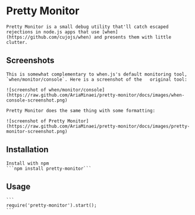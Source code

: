 # Pretty Monitor

	Pretty Monitor is a small debug utility that'll catch escaped rejections in node.js apps that use [when](https://github.com/cujojs/when) and presents them with little clutter.

Screenshots
-----------

	This is somewhat complementary to when.js's default monitoring tool, `when/monitor/console`. Here is a screenshot of the   original tool:

	![screenshot of when/monitor/console](https://raw.github.com/AriaMinaei/pretty-monitor/docs/images/when-console-screenshot.png)

	Pretty Monitor does the same thing with some formatting:

	![screenshot of Pretty Monitor](https://raw.github.com/AriaMinaei/pretty-monitor/docs/images/pretty-monitor-screenshot.png)

Installation
------------

	Install with npm
	```npm install pretty-monitor```

Usage
-----


	```
	require('pretty-monitor').start();
	```